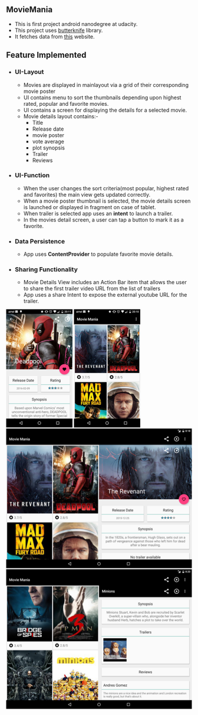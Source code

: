 ## MovieMania
* This is first project android nanodegree at udacity.
* This project uses [butterknife](http://jakewharton.github.io/butterknife/) library.
* It fetches data from [this](https://www.themoviedb.org/) website.

## Feature Implemented
* ### UI-Layout
  * Movies are displayed in mainlayout via a grid of their corresponding movie poster
  * UI contains menu to sort the thumbnails depending upon highest rated, popular and favorite movies.
  * UI contains a screen for displaying the details for a selected movie.
  * Movie details layout contains:-
    * Title
    * Release date
    * movie poster
    * vote average
    * plot synopsis
    * Trailer
    * Reviews
  
* ### UI-Function
  * When the user changes the sort criteria(most popular, highest rated and favorites) the main view gets updated correctly.
  * When a movie poster thumbnail is selected, the movie details screen is launched or displayed in fragment on case of tablet.
  * When trailer is selected app uses an **intent** to launch a trailer.
  * In the movies detail screen, a user can tap a button to mark it as a favorite.

* ### Data Persistence
  * App uses **ContentProvider** to populate favorite movie details.

* ### Sharing Functionality
  * Movie Details View includes an Action Bar item that allows the user to share the first trailer video URL from the list of trailers
  * App uses a share Intent to expose the external youtube URL for the trailer.
 
 ![Alt text](https://github.com/ad-os/MovieMania/blob/master/app/src/main/res/drawable/a.png)
![Alt text](https://github.com/ad-os/MovieMania/blob/master/app/src/main/res/drawable/d.png)
![Alt text](https://github.com/ad-os/MovieMania/blob/master/app/src/main/res/drawable/c.png)
![Alt text](https://github.com/ad-os/MovieMania/blob/master/app/src/main/res/drawable/b.png)
